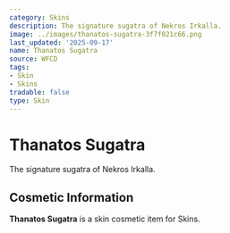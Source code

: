 ```yaml
---
category: Skins
description: The signature sugatra of Nekros Irkalla.
image: ../images/thanatos-sugatra-3f7f021c66.png
last_updated: '2025-09-17'
name: Thanatos Sugatra
source: WFCD
tags:
- Skin
- Skins
tradable: false
type: Skin
---
```


# Thanatos Sugatra

The signature sugatra of Nekros Irkalla.

## Cosmetic Information

**Thanatos Sugatra** is a skin cosmetic item for Skins.

